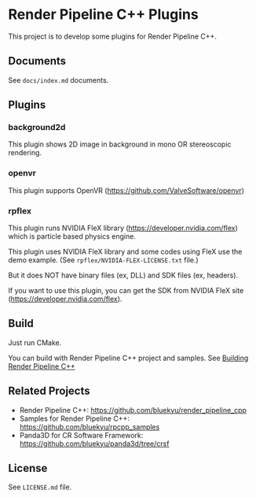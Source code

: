 # Render Pipeline C++ Plugins

This project is to develop some plugins for Render Pipeline C++.

## Documents
See `docs/index.md` documents.


## Plugins
### background2d
This plugin shows 2D image in background in mono OR stereoscopic rendering.



### openvr
This plugin supports OpenVR (https://github.com/ValveSoftware/openvr)



### rpflex
This plugin runs NVIDIA FleX library (https://developer.nvidia.com/flex)
which is particle based physics engine.

This plugin uses NVIDIA FleX library and some codes using FleX use the demo example.
(See `rpflex/NVIDIA-FLEX-LICENSE.txt` file.)

But it does NOT have binary files (ex, DLL) and SDK files (ex, headers).

If you want to use this plugin, you can get the SDK from
NVIDIA FleX site (https://developer.nvidia.com/flex).



## Build
Just run CMake.

You can build with Render Pipeline C++ project and samples.
See [Building Render Pipeline C++](https://github.com/bluekyu/render_pipeline_cpp/blob/master/docs/build_rpcpp.md)



## Related Projects
- Render Pipeline C++: https://github.com/bluekyu/render_pipeline_cpp
- Samples for Render Pipeline C++: https://github.com/bluekyu/rpcpp_samples
- Panda3D for CR Software Framework: https://github.com/bluekyu/panda3d/tree/crsf



## License
See `LICENSE.md` file.
